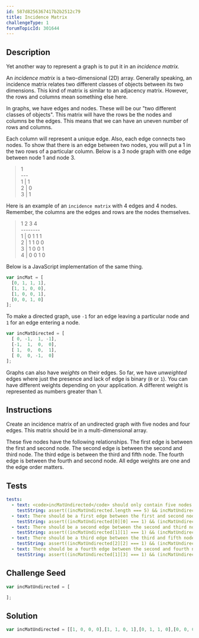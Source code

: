 ```yaml
---
id: 587d8256367417b2b2512c79
title: Incidence Matrix
challengeType: 1
forumTopicId: 301644
---
```


## Description

<section id='description'>

Yet another way to represent a graph is to put it in an <dfn>incidence matrix.</dfn>

An <dfn>incidence matrix</dfn> is a two-dimensional (2D) array. Generally speaking, an incidence matrix relates two different classes of objects between its two dimensions. This kind of matrix is similar to an adjacency matrix. However, the rows and columns mean something else here.

In graphs, we have edges and nodes. These will be our "two different classes of objects". This matrix will have the rows be the nodes and columns be the edges. This means that we can have an uneven number of rows and columns.

Each column will represent a unique edge. Also, each edge connects two nodes. To show that there is an edge between two nodes, you will put a 1 in the two rows of a particular column. Below is a 3 node graph with one edge between node 1 and node 3.

<blockquote>    1<br>   ---<br>1 | 1<br>2 | 0<br>3 | 1</blockquote>

Here is an example of an `incidence matrix` with 4 edges and 4 nodes. Remember, the columns are the edges and rows are the nodes themselves.

<blockquote>    1 2 3 4<br>   --------<br>1 | 0 1 1 1<br>2 | 1 1 0 0<br>3 | 1 0 0 1<br>4 | 0 0 1 0</blockquote>

Below is a JavaScript implementation of the same thing.

```js
var incMat = [
  [0, 1, 1, 1],
  [1, 1, 0, 0],
  [1, 0, 0, 1],
  [0, 0, 1, 0]
];
```

To make a directed graph, use `-1` for an edge leaving a particular node and `1` for an edge entering a node.

```js
var incMatDirected = [
  [ 0, -1,  1, -1],
  [-1,  1,  0,  0],
  [ 1,  0,  0,  1],
  [ 0,  0, -1,  0]
];
```

Graphs can also have <dfn>weights</dfn> on their edges. So far, we have <dfn>unweighted</dfn> edges where just the presence and lack of edge is binary (`0` or `1`). You can have different weights depending on your application. A different weight is represented as numbers greater than 1.

</section>

## Instructions

<section id='instructions'>

Create an incidence matrix of an undirected graph with five nodes and four edges. This matrix should be in a multi-dimensional array.

These five nodes have the following relationships. The first edge is between the first and second node. The second edge is between the second and third node. The third edge is between the third and fifth node. The fourth edge is between the fourth and second node. All edge weights are one and the edge order matters.

</section>

## Tests

<section id='tests'>

```yml
tests:
  - text: <code>incMatUndirected</code> should only contain five nodes.
    testString: assert((incMatUndirected.length === 5) && incMatUndirected.map(function(x) { return x.length === 4 }).reduce(function(a, b) { return a && b }) );
  - text: There should be a first edge between the first and second node.
    testString: assert((incMatUndirected[0][0] === 1) && (incMatUndirected[1][0] === 1));
  - text: There should be a second edge between the second and third node.
    testString: assert((incMatUndirected[1][1] === 1) && (incMatUndirected[2][1] === 1));
  - text: There should be a third edge between the third and fifth node.
    testString: assert((incMatUndirected[2][2] === 1) && (incMatUndirected[4][2] === 1));
  - text: There should be a fourth edge between the second and fourth node.
    testString: assert((incMatUndirected[1][3] === 1) && (incMatUndirected[3][3] === 1));

```

</section>

## Challenge Seed

<section id='challengeSeed'>
<div id='js-seed'>

```js
var incMatUndirected = [

];
```

</div>

</section>

## Solution

<section id='solution'>

```js
var incMatUndirected = [[1, 0, 0, 0],[1, 1, 0, 1],[0, 1, 1, 0],[0, 0, 0, 1],[0, 0, 1, 0]];
```

</section>
